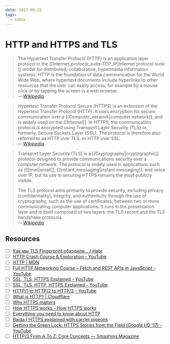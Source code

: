 ```yaml
---
date: 2023-09-22
tags:
  - inbox
---
```


# HTTP and HTTPS and TLS

> The Hypertext Transfer Protocol (HTTP) is an application layer protocol in the
> [[Internet_protocol_suite-TCP_IP|Internet protocol suite ]] model for
> distributed, collaborative, hypermedia information systems. HTTP is the
> foundation of data communication for the World Wide Web, where hypertext
> documents include hyperlinks to other resources that the user can easily
> access, for example by a mouse click or by tapping the screen in a web
> browser.\
> — <cite>[Wikipedia](https://en.wikipedia.org/wiki/HTTP)</cite>

> Hypertext Transfer Protocol Secure (HTTPS) is an extension of the Hypertext
> Transfer Protocol (HTTP). It uses encryption for secure communication over a
> [[Computer_network|computer network]], and is widely used on the [[Internet]].
> In HTTPS, the communication protocol is encrypted using Transport Layer
> Security (TLS) or, formerly, Secure Sockets Layer (SSL). The protocol is
> therefore also referred to as HTTP over TLS, or HTTP over SSL.\
> — <cite>[Wikipedia](https://en.wikipedia.org/wiki/HTTPS)</cite>

> Transport Layer Security (TLS) is a [[Cryptography|cryptographic]] protocol
> designed to provide communications security over a computer network. The
> protocol is widely used in applications such as [[Email|email]],
> [[Instant_messaging|instant messaging]], and voice over IP, but its use in
> securing HTTPS remains the most publicly visible.
>
> The TLS protocol aims primarily to provide security, including privacy
> (confidentiality), integrity, and authenticity through the use of
> cryptography, such as the use of certificates, between two or more
> communicating computer applications. It runs in the presentation layer and is
> itself composed of two layers: the TLS record and the TLS handshake protocols.\
> — <cite>[Wikipedia](https://en.wikipedia.org/wiki/Transport_Layer_Security)</cite>

## Resources

- [ ] [Как мы TLS Fingerprint обходили… / Habr](https://habr.com/en/articles/596411/)
- [ ] [HTTP Crash Course & Exploration - YouTube](https://www.youtube.com/watch?v=iYM2zFP3Zn0)
- [ ] [HTTP | MDN](https://developer.mozilla.org/en-US/docs/Web/HTTP)
- [ ] [Full HTTP Networking Course – Fetch and REST APIs in JavaScript - YouTube](https://www.youtube.com/watch?v=2JYT5f2isg4)
- [ ] [SSL, TLS, HTTPS Explained - YouTube](https://www.youtube.com/watch?v=j9QmMEWmcfo)
- [ ] [SSL, TLS, HTTP, HTTPS Explained - YouTube](https://www.youtube.com/watch?v=hExRDVZHhig)
- [ ] [HTTP/1 to HTTP/2 to HTTP/3 - YouTube](https://www.youtube.com/watch?v=a-sBfyiXysI)
- [ ] [What is HTTP? | Cloudflare](https://www.cloudflare.com/learning/ddos/glossary/hypertext-transfer-protocol-http/)
- [ ] [Why HTTPS matters](https://web.dev/why-https-matters/)
- [ ] [How HTTPS works - How HTTPS works](https://howhttps.works/)
- [ ] [Everything you need to know about HTTP](https://cs.fyi/guide/http-in-depth)
- [ ] [Baida | HTTPS explained with carrier pigeons](https://baida.dev/articles/https-explained-with-carrier-pigeons)
- [ ] [Getting the Green Lock: HTTPS Stories from the Field (Google I/O '17) - YouTube](https://www.youtube.com/watch?v=GoXgl9r0Kjk)
- [ ] [HTTP/3 From A To Z: Core Concepts — Smashing Magazine](https://www.smashingmagazine.com/2021/08/http3-core-concepts-part1/)
